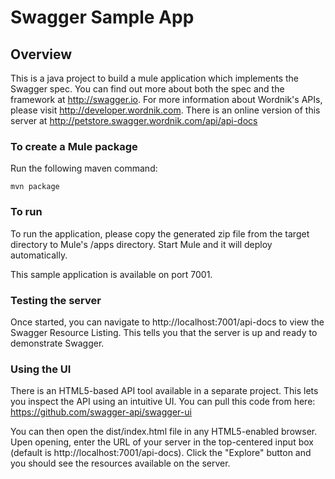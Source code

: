 # Swagger Sample App

## Overview
This is a java project to build a mule application which implements the Swagger spec.  You can find out 
more about both the spec and the framework at http://swagger.io.  For more information 
about Wordnik's APIs, please visit http://developer.wordnik.com.  There is an online version of this
server at http://petstore.swagger.wordnik.com/api/api-docs

### To create a Mule package

Run the following maven command:

```
mvn package
```

### To run 

To run the application, please copy the generated zip file from the target directory to Mule's /apps directory.
Start Mule and it will deploy automatically.

This sample application is available on port 7001.

### Testing the server
Once started, you can navigate to http://localhost:7001/api-docs to view the Swagger Resource Listing.
This tells you that the server is up and ready to demonstrate Swagger.

### Using the UI
There is an HTML5-based API tool available in a separate project.  This lets you inspect the API using an 
intuitive UI.  You can pull this code from here:  https://github.com/swagger-api/swagger-ui

You can then open the dist/index.html file in any HTML5-enabled browser.  Upen opening, enter the
URL of your server in the top-centered input box (default is http://localhost:7001/api-docs).  Click the "Explore"
button and you should see the resources available on the server.
